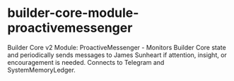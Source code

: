 # builder-core-module-proactivemessenger
Builder Core v2 Module: ProactiveMessenger - Monitors Builder Core state and periodically sends messages to James Sunheart if attention, insight, or encouragement is needed. Connects to Telegram and SystemMemoryLedger.
